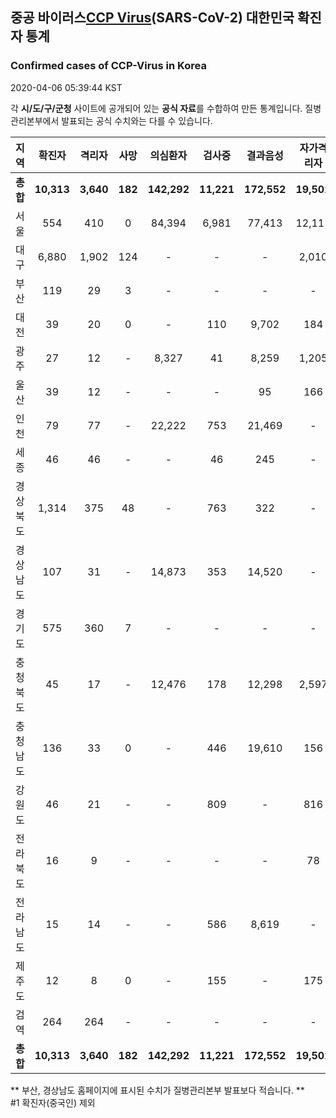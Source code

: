 
## 중공 바이러스[CCP Virus]()(SARS-CoV-2) 대한민국 확진자 통계
### Confirmed cases of CCP-Virus in Korea
2020-04-06 05:39:44 KST

각 **시/도/구/군청** 사이트에 공개되어 있는 **공식 자료**를 수합하여 만든 통계입니다.
질병관리본부에서 발표되는 공식 수치와는 다를 수 있습니다.


|  지역  | 확진자 |  격리자  |  사망  |  의심환자  |  검사중  |  결과음성  |  자가격리자  |  감시중  |  감시해제  |  퇴원  |
|:------:|:------:|:--------:|:--------:|:----------:|:--------:|:----------------:|:------------:|:--------:|:----------:|:--:|
|**총합**|**10,313**|**3,640**|**182**|**142,292**|**11,221**|**172,552**|**19,502**|**7,056**|**22,342**|**6,445**|
|서울|554|410|0|84,394|6,981|77,413|12,115|4,316|7,799|144|
|대구|6,880|1,902|124|-|-|-|2,010|-|-|4,854|
|부산|119|29|3|-|-|-|-|-|-|87|
|대전|39|20|0|-|110|9,702|184|184|638|19|
|광주|27|12|-|8,327|41|8,259|1,205|5|1,200|15|
|울산|39|12|-|-|-|95|166|1|165|27|
|인천|79|77|-|22,222|753|21,469|-|-|-|2|
|세종|46|46|-|-|46|245|-|-|-|-|
|경상북도|1,314|375|48|-|763|322|-|1,159|10,361|845|
|경상남도|107|31|-|14,873|353|14,520|-|-|-|76|
|경기도|575|360|7|-|-|-|-|-|-|208|
|충청북도|45|17|-|12,476|178|12,298|2,597|697|1,900|28|
|충청남도|136|33|0|-|446|19,610|156|-|-|103|
|강원도|46|21|-|-|809|-|816|-|-|25|
|전라북도|16|9|-|-|-|-|78|-|-|7|
|전라남도|15|14|-|-|586|8,619|-|694|279|1|
|제주도|12|8|0|-|155|-|175|-|-|4|
|검역|264|264|-|-|-|-|-|-|-|-|
|**총합**|**10,313**|**3,640**|**182**|**142,292**|**11,221**|**172,552**|**19,502**|**7,056**|**22,342**|**6,445**|


** 부산, 경상남도 홈페이지에 표시된 수치가 질병관리본부 발표보다 적습니다. **<br>
#1 확진자(중국인) 제외
    